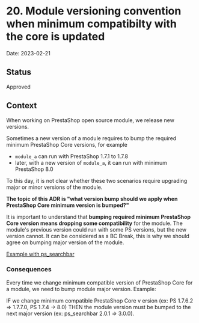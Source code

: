 # 20. Module versioning convention when minimum compatibilty with the core is updated

Date: 2023-02-21

## Status

Approved

## Context

When working on PrestaShop open source module, we release new versions.

Sometimes a new version of a module requires to bump the required minimum PrestaShop Core versions, for example
- `module_a` can run with PrestaShop 1.7.1 to 1.7.8
- later, with a new version of `module_a`, it can run with minimum PrestaShop 8.0

To this day, it is not clear whether these two scenarios require upgrading major or minor versions of the module.

**The topic of this ADR is "what version bump should we apply when PrestaShop Core minimum version is bumped?"**

It is important to understand that **bumping required minimum PrestaShop Core version means dropping some compatibility** for the module. The module's previous version could run with some PS versions, but the new version cannot. It can be considered as a BC Break, this is why we should agree on bumping major version of the module.

[Example with ps_searchbar](https://github.com/PrestaShop/ps_searchbar/pull/24)

### Consequences

Every time we change minimum compatible version of PrestaShop Core for a module, we need to bump module major version. Example:

IF we change minimum compatible PrestaShop Core v ersion (ex: PS 1.7.6.2 => 1.7.7.0, PS 1.7.4 -> 8.0)
THEN the module version must be bumped to the next major version (ex: ps_searchbar 2.0.1 => 3.0.0).
